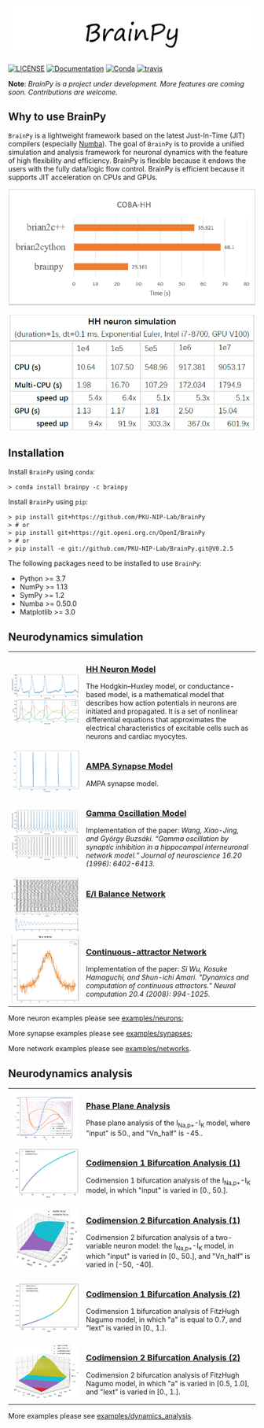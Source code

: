 
![Logo](docs/images/logo.png)

[![LICENSE](https://anaconda.org/brainpy/brainpy/badges/license.svg)](https://github.com/PKU-NIP-Lab/BrainPy)    [![Documentation](https://readthedocs.org/projects/brainpy/badge/?version=latest)](https://brainpy.readthedocs.io/en/latest/?badge=latest)     [![Conda](https://anaconda.org/brainpy/brainpy/badges/version.svg)](https://anaconda.org/brainpy/brainpy)    [![travis](https://travis-ci.org/PKU-NIP-Lab/BrainPy.svg?branch=master)](https://travis-ci.org/PKU-NIP-Lab/BrainPy)



**Note**: *BrainPy is a project under development. More features are coming soon. Contributions are welcome.*



## Why to use BrainPy

``BrainPy`` is a lightweight framework based on the latest Just-In-Time (JIT) compilers (especially [Numba](https://numba.pydata.org/)). The goal of ``BrainPy`` is to provide a unified simulation and analysis framework for neuronal dynamics with the feature of high flexibility and efficiency. BrainPy is flexible because it endows the users with the fully data/logic flow control. BrainPy is efficient because it supports JIT acceleration on CPUs  and GPUs.


![Speed Comparison with Brian2](docs/images/speed.png)

![Scaling of BrainPy](docs/images/speed_scaling.png)



## Installation

Install ``BrainPy`` using ``conda``:

    > conda install brainpy -c brainpy

Install ``BrainPy`` using ``pip``:

    > pip install git+https://github.com/PKU-NIP-Lab/BrainPy
    > # or
    > pip install git+https://git.openi.org.cn/OpenI/BrainPy
    > # or
    > pip install -e git://github.com/PKU-NIP-Lab/BrainPy.git@V0.2.5


The following packages need to be installed to use ``BrainPy``:

- Python >= 3.7
- NumPy >= 1.13
- SymPy >= 1.2
- Numba >= 0.50.0
- Matplotlib >= 3.0


## Neurodynamics simulation

<table border="0">
    <tr>
        <td border="0" width="30%">
            <a href="https://brainpy-models.readthedocs.io/en/latest/tutorials/neurons/HH_model.html">
            <img src="docs/images/HH_neuron.png">
            </a>
        </td>
        <td border="0" valign="top">
            <h3><a href="https://brainpy-models.readthedocs.io/en/latest/tutorials/neurons/HH_model.html">HH Neuron Model</a></h3>
            <p>The Hodgkin–Huxley model, or conductance-based model,
            is a mathematical model that describes how action potentials
            in neurons are initiated and propagated. It is a set of nonlinear
            differential equations that approximates the electrical characteristics
            of excitable cells such as neurons and cardiac myocytes.</p>
        </td>
    </tr>
    <tr>
        <td border="0" width="30%">
            <a href="https://brainpy-models.readthedocs.io/en/latest/tutorials/synapses/Excitatory_models.html">
            <img src="docs/images/AMPA_model.png">
            </a>
        </td>
        <td border="0" valign="top">
            <h3><a href="https://brainpy-models.readthedocs.io/en/latest/tutorials/synapses/Excitatory_models.html">AMPA Synapse Model</a></h3>
            <p>AMPA synapse model.</p>
        </td>
    </tr>
    <tr>
        <td border="0" width="30%">
            <a href="https://brainpy-models.readthedocs.io/en/latest/examples/networks/Gamma_oscillations.html">
            <img src="docs/images/gamma_oscillation.png">
            </a>
        </td>
        <td border="0" valign="top">
            <h3><a href="https://brainpy-models.readthedocs.io/en/latest/examples/networks/Gamma_oscillations.html">Gamma Oscillation Model</a></h3>
            <p>Implementation of the paper: <i> Wang, Xiao-Jing, and György Buzsáki. “Gamma oscillation by
                  synaptic inhibition in a hippocampal interneuronal network
                  model.” Journal of neuroscience 16.20 (1996): 6402-6413. </i>
            </p>
        </td>
    </tr>
    <tr>
        <td border="0" width="30%">
            <a href="https://brainpy-models.readthedocs.io/en/latest/examples/networks/EI_balanced_network.html">
            <img src="docs/images/EI_balance_net.png">
            </a>
        </td>
        <td border="0" valign="top">
            <h3><a href="https://brainpy-models.readthedocs.io/en/latest/examples/networks/EI_balanced_network.html">E/I Balance Network</a></h3>
        </td>
    </tr>
    <tr>
        <td border="0" width="30%">
            <a href="https://brainpy-models.readthedocs.io/en/latest/examples/networks/CANN.html">
            <img src="docs/images/CANN1d.png">
            </a>
        </td>
        <td border="0" valign="top">
            <h3><a href="https://brainpy-models.readthedocs.io/en/latest/examples/networks/CANN.html">Continuous-attractor Network</a></h3>
            <p>Implementation of the paper: <i> Si Wu, Kosuke Hamaguchi, and Shun-ichi Amari. "Dynamics and
                    computation of continuous attractors." Neural
                    computation 20.4 (2008): 994-1025. </i>
            </p>
        </td>
    </tr>
</table>



More neuron examples please see [examples/neurons](https://github.com/PKU-NIP-Lab/BrainPy/tree/master/examples/neurons);

More synapse examples please see [examples/synapses](https://github.com/PKU-NIP-Lab/BrainPy/tree/master/examples/synapses);

More network examples please see [examples/networks](https://github.com/PKU-NIP-Lab/BrainPy/tree/master/examples/networks).




## Neurodynamics analysis



<table border="0">
    <tr>
        <td border="0" width="30%">
            <a href="https://brainpy-models.readthedocs.io/en/latest/examples/dynamics_analysis/NaK_model_analysis.html#">
            <img src="docs/images/phase_plane_analysis1.png">
            </a>
        </td>
        <td border="0" valign="top">
            <h3><a href="https://brainpy-models.readthedocs.io/en/latest/examples/dynamics_analysis/NaK_model_analysis.html#">Phase Plane Analysis</a></h3>
            <p>Phase plane analysis of the I<sub>Na,p+</sub>-I<sub>K</sub> model, where
            "input" is 50., and "Vn_half" is -45..</p>
        </td>
    </tr>
    <tr>
        <td border="0" width="30%">
            <a href="https://brainpy-models.readthedocs.io/en/latest/examples/dynamics_analysis/NaK_model_analysis.html#Codimension-1-bifurcation-analysis">
            <img src="docs/images/NaK_model_codimension1.png">
            </a>
        </td>
        <td border="0" valign="top">
            <h3><a href="https://brainpy-models.readthedocs.io/en/latest/examples/dynamics_analysis/NaK_model_analysis.html#Codimension-1-bifurcation-analysis">
                Codimension 1 Bifurcation Analysis (1)</a></h3>
            <p>Codimension 1 bifurcation analysis of the I<sub>Na,p+</sub>-I<sub>K</sub> model,
                in which "input" is varied in [0., 50.].</p>
        </td>
    </tr>
    <tr>
        <td border="0" width="30%">
            <a href="https://brainpy-models.readthedocs.io/en/latest/examples/dynamics_analysis/NaK_model_analysis.html#Codimension-2-bifurcation-analysis">
            <img src="docs/images/NaK_model_codimension2.png">
            </a>
        </td>
        <td border="0" valign="top">
            <h3><a href="https://brainpy-models.readthedocs.io/en/latest/examples/dynamics_analysis/NaK_model_analysis.html#Codimension-2-bifurcation-analysis">
                Codimension 2 Bifurcation Analysis (1)</a></h3>
            <p>Codimension 2 bifurcation analysis of a two-variable neuron model:
                the I<sub>Na,p+</sub>-I<sub>K</sub> model, in which "input" is varied
                in [0., 50.], and "Vn_half" is varied in [-50, -40].</p>
        </td>
    </tr>
    <tr>
        <td border="0" width="30%">
            <a href="https://brainpy-models.readthedocs.io/en/latest/examples/dynamics_analysis/FitzHugh_Nagumo_analysis.html">
            <img src="docs/images/FitzHugh_Nagumo_codimension1.png">
            </a>
        </td>
        <td border="0" valign="top">
            <h3><a href="https://brainpy-models.readthedocs.io/en/latest/examples/dynamics_analysis/FitzHugh_Nagumo_analysis.html">
                Codimension 1 Bifurcation Analysis (2)</a></h3>
            <p>Codimension 1 bifurcation analysis of FitzHugh Nagumo model, in which
                "a" is equal to 0.7, and "Iext" is varied in [0., 1.].</p>
        </td>
    </tr>
    <tr>
        <td border="0" width="30%">
            <a href="https://brainpy-models.readthedocs.io/en/latest/examples/dynamics_analysis/FitzHugh_Nagumo_analysis.html#Codimension-2-bifurcation-analysis">
            <img src="docs/images/FitzHugh_Nagumo_codimension2.png">
            </a>
        </td>
        <td border="0" valign="top">
            <h3><a href="https://brainpy-models.readthedocs.io/en/latest/examples/dynamics_analysis/FitzHugh_Nagumo_analysis.html#Codimension-2-bifurcation-analysis">
                Codimension 2 Bifurcation Analysis (2)</a></h3>
            <p>Codimension 2 bifurcation analysis of FitzHugh Nagumo model, in which "a"
               is varied in [0.5, 1.0], and "Iext" is varied in [0., 1.].</p>
        </td>
    </tr>
</table>



More examples please see [examples/dynamics_analysis](https://github.com/PKU-NIP-Lab/BrainPy/tree/master/examples/dynamics_analysis).






